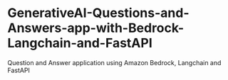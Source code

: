 # GenerativeAI-Questions-and-Answers-app-with-Bedrock-Langchain-and-FastAPI
Question and Answer application using Amazon Bedrock, Langchain and FastAPI
